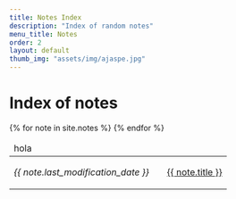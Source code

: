 ```yaml
---
title: Notes Index
description: "Index of random notes"
menu_title: Notes
order: 2
layout: default
thumb_img: "assets/img/ajaspe.jpg"
---
```


# Index of notes


<div class="row px-3">
	<table class="table table-dark table-sm table-borderless table-striped">
		<thead><tr class="bg-warning text-white border-bottom"><td class="display-6 brand-color">hola</td></tr></thead>
		<tbody class="table-borderless">
			  {% for note in site.notes %}
				<tr>
					<td class="text-warning col-1"><p class="text-end"><em>{{ note.last_modification_date }}</em></p></td>
					<td></td>
					<td><a href="{{ note.url }}">{{ note.title }}</a></td>
				</tr>
				{% endfor %}
		</tbody>
	</table>
</div>